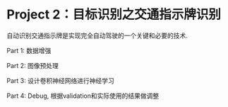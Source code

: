 # Project 2：目标识别之交通指示牌识别

自动识别交通指示牌是实现完全自动驾驶的一个关键和必要的技术. 

Part 1: 数据增强

Part 2: 图像预处理

Part 3: 设计卷积神经网络进行神经学习

Part 4: Debug, 根据validation和实际使用的结果做调整